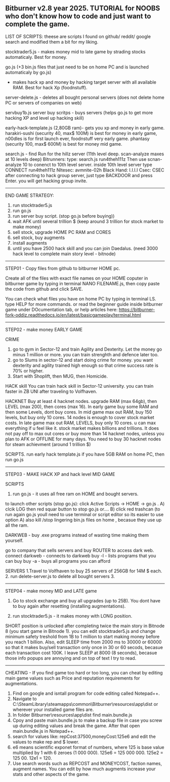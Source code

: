   Bitburner v2.8 year 2025. TUTORIAL for NOOBS who don't know how to code and just want to complete the game.
--------------------------------------------------------------

  
  LIST OF SCRIPTS: theese are scripts I found on github/ reddit/ google search and modified them a bit for my liking.

stocktrader5.js  - makes money mid to late game by strading stocks automaticaly. Best for money.

go.js (+3 bin.js files that just need to be on home PC and is launched automaticaly by go.js)
- makes hack xp and money by hacking target server with all available RAM. Best for hack Xp (foodnstuff).


server-delete.js - deletes all bought personal servers (does not delete home PC or servers of companies on web)

servbuy1b.js
server buy scritps - buys servers (helps go.js to get more hacking XP and level up hacking skill)


early-hack-template.js (2,80GB ram)- gets you xp and money in early game.
harakiri-sushi (security 40, max$ 100M) is best for money in early game, n00dles is for first launch ever, foodnstuff very early game.
phantasy (security 100, max$ 600M) is best for money mid game. 

search.js - find Run for the hillz server (11th level deep. scan-analyze maxes at 10 levels deep)
  Bitrunners: type: search.js run4theh111z  Then use scnan-analyze 10 to conenct to 10th level server. inside 10th level server type CONNECT run4theh111z
  NItesec: avmnite-02h
  Black Hand: I.I.I.I
  Csec: CSEC
  after connecting to hack group server, just type BACKDOOR and press Enter. you will get hacking group invite.

--------------------------------------------------------------


  END GAME STRATEGY: 
1. run stocktrader5.js
2. run go.js
3. run server buy script. (stop go.js before buying))
4. wait AFK until several trillion $ (keep around 3 trillion for stock market to make money)
5. sell stock, upgrade HOME PC RAM and CORES
6. sell stock, buy augments
7. install augments
8. until you have 2500 hack skill and you can join Daedalus. (need 3000 hack level to complete main story level - bitnode)
   

--------------------------------------------------------------


  STEP01 - Copy files from github to bitburner HOME pc.

Create all of the files with exact file names on your HOME coputer in bitburner game by typing in terminal NANO FILENAME.js, then copy paste the code from github and click SAVE.

You can check what files you have on home PC by typing in terminal LS. type HELP for more commands. or read the beginner guide inside bitburner game under DOcumentation tab,
or help articles here: https://bitburner-fork-oddiz.readthedocs.io/en/latest/basicgameplay/terminal.html


--------------------------------------------------------------


  STEP02 - make money EARLY GAME
  
CRIME
1. go to gym in Sector-12 and train Agility and Dexterity. Let the money go minus 1 million or more. you can train strenghth and defence later too.
2. go to Slums in sector-12 and start doing crime for money. you want dexterity and agility trained high enough so that crime success rate is 70% or higher.
3. Start with Shoplift, then MUG, then Homicide.


HACK skill
You can train hack skill in Sector-12 university. you can train faster in ZB UNI after traveling to Volfhaven.


HACKNET
Buy at least 4 hacknet nodes.
upgrade RAM (max 64gb), then LEVEL (max 200), then cores (max 16).
In early game buy some RAM and then some Levels, dont buy cores.
In mid game max out RAM, buy 150 levels, but buy only 10 cores. 14 nodes is enough to cover stock market costs.
In late game max out RAM, LEVELS, buy only 10 cores. u can max everything if u feel like it. stock market makes billions and trillions.
It does not pay off to max out cores or buy more than 14 hacknet nodes, unless you plan to AFK or OFFLINE for many days. 
You need to buy 30 hacknet nodes for steam achievment (around 1 trillion $)


SCRIPTS.
run early hack template.js
if you have 5GB RAM on home PC, then run go.js


--------------------------------------------------------------


  STEP03 - MAKE HACK XP and hack level MID GAME

SCRIPTS
1. run go.js - it uses all free ram on HOME and bought servers. 

to launch other scripts (stop go.js):
click Active Scripts -> HOME -> go.js . 
A) clcik LOG then red squar button to stop go.js  or....
B) click red trashcan (to run again go.js youll need to use terminal or script editor so its easier to use option A)
also kill /stop lingering bin.js files on home , becasue they use up all the ram.


DARKWEB - buy .exe programs instead of wasting time making them yourself.

go to company that sells servers and buy ROUTER to access dark web.
connect darkweb - connects to darkweb
buy -l - lists programs that you can buy
buy -a - buys all programs you can afford


SERVERS
1.Travel to Volfhaven to buy 25 servers of 256GB for 14M $ each.
2. run delete-server.js to delete all bought servers
3.



--------------------------------------------------------------



  STEP04 - make money MID and LATE game
  
1. Go to stock exchange and buy all upgrades (up to 25B). You dont have to buy again after resetting (installing augmentations).

2. run stocktrader5.js - it makes money with LONG position.

SHORT position is unlocked after completing twice the main story in Bitnode 8 (you start game in Bitnode 1).
you can edit stocktrader5.js and change minimum safety treshold from 1B to 1 million to start making money before you reach 1 billion.
Also, edit SLEEP time from 2000 ms to 30000 or 60000 so that it makes buy/sell transaction only once in 30 or 60 secods, becasue each transaction cost 100K.
I leave  SLEEP at 8000 (8 seconds), becasue those info popups are annoying and on top of text I try to read.



--------------------------------------------------------------

CHEATING - If you find game too hard or too long, you can cheat by editing main game values such as Price and reputation requirements for augmentations.

1. Find on google and isntall program for code editing called Notepad++.
2. Navigate to C:\SteamLibrary\steamapps\common\Bitburner\resources\app\dist or wherever your installed game files are.
3. In folder Bitburner\resources\app\dist find main.bundle.js
4. Cpoy and paste main.bundle.js to make a backup file in case you screw up during editing values and break the game. After that open main.bundle.js in Notepad++.
5. search for values like: repCost:37500,moneyCost:125e6 and edit the values to  make rep and $ lower.
6. e6 means scientific exponet format of numbers, where 125 is base value multiplied by 1 with 6 zeroes (1 000 000). 125e6 = 125 000 000. 125e2 = 125 00. 12e1 = 120.
7. Use search words such as REPCOST and MONEYCOST, faction names, augment names. You can edit by how much augments increase your stats and other aspects of the game.
